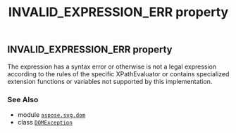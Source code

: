 ﻿---
title: INVALID_EXPRESSION_ERR property
second_title: Aspose.SVG for Python via .NET API References
description: 
type: docs
weight: 110
url: /python-net/aspose.svg.dom/domexception/invalid_expression_err/
is_root: false
---

## INVALID_EXPRESSION_ERR property


The expression has a syntax error or otherwise is not a legal expression according to the rules of the specific
XPathEvaluator or contains specialized extension functions or variables not supported by this implementation.

### See Also
* module [`aspose.svg.dom`](../../)
* class [`DOMException`](/svg/python-net/aspose.svg.dom/domexception)
